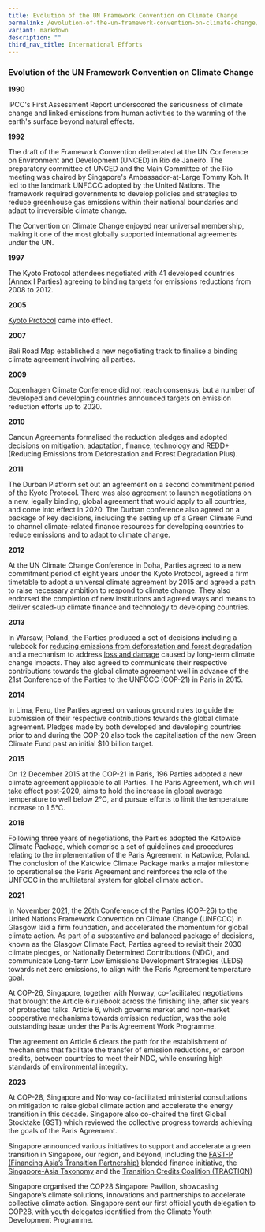 ```yaml
---
title: Evolution of the UN Framework Convention on Climate Change
permalink: /evolution-of-the-un-framework-convention-on-climate-change/
variant: markdown
description: ""
third_nav_title: International Efforts
---
```

### Evolution of the UN Framework Convention on Climate Change
**1990**

IPCC's First Assessment Report underscored the seriousness of climate
change and linked emissions from human activities to the warming of the
earth's surface beyond natural effects.

**1992**

The draft of the Framework Convention deliberated at the UN Conference
on Environment and Development (UNCED) in Rio de Janeiro. The preparatory
committee of UNCED and the Main Committee of the Rio meeting was chaired
by Singapore's Ambassador-at-Large Tommy Koh. It led to the landmark UNFCCC
adopted by the United Nations. The framework required governments to develop
policies and strategies to reduce greenhouse gas emissions within their
national boundaries and adapt to irreversible climate change.

The Convention on Climate Change enjoyed near universal membership, making
it one of the most globally supported international agreements under the
UN.

**1997**

The Kyoto Protocol attendees negotiated with 41 developed countries (Annex
I Parties) agreeing to binding targets for emissions reductions from 2008
to 2012.

**2005**

[Kyoto Protocol](https://unfccc.int/process-and-meetings/the-kyoto-protocol/what-is-the-kyoto-protocol/kyoto-protocol-targets-for-the-first-commitment-period) came into effect.

**2007**

Bali Road Map established a new negotiating track to finalise a binding
climate agreement involving all parties.

**2009**

Copenhagen Climate Conference did not reach consensus, but a number of
developed and developing countries announced targets on emission reduction
efforts up to 2020.

**2010**

Cancun Agreements formalised the reduction pledges and adopted decisions
on mitigation, adaptation, finance, technology and REDD+ (Reducing Emissions
from Deforestation and Forest Degradation Plus).

**2011**

The Durban Platform set out an agreement on a second commitment period
of the Kyoto Protocol. There was also agreement to launch negotiations
on a new, legally binding, global agreement that would apply to all countries,
and come into effect in 2020. The Durban conference also agreed on a package
of key decisions, including the setting up of a Green Climate Fund to channel
climate-related finance resources for developing countries to reduce emissions
and to adapt to climate change.

**2012**

At the UN Climate Change Conference in Doha, Parties agreed to a new commitment
period of eight years under the Kyoto Protocol, agreed a firm timetable
to adopt a universal climate agreement by 2015 and agreed a path to raise
necessary ambition to respond to climate change. They also endorsed the
completion of new institutions and agreed ways and means to deliver scaled-up
climate finance and technology to developing countries.

**2013**

In Warsaw, Poland, the Parties produced a set of decisions including a
rulebook for [reducing emissions from deforestation and forest degradation](https://redd.unfccc.int/) and
a mechanism to address [loss and damage](https://unfccc.int/topics/adaptation-and-resilience/workstreams/approaches-to-address-loss-and-damage-associated-with-climate-change-impacts-in-developing-countries) caused
by long-term climate change impacts. They also agreed to communicate their
respective contributions towards the global climate agreement well in advance
of the 21st Conference of the Parties to the UNFCCC (COP-21) in Paris in
2015.

**2014**

In Lima, Peru, the Parties agreed on various ground rules to guide the
submission of their respective contributions towards the global climate
agreement. Pledges made by both developed and developing countries prior
to and during the COP-20 also took the capitalisation of the new Green
Climate Fund past an initial $10 billion target.

**2015**

On 12 December 2015 at the COP-21 in Paris, 196 Parties adopted a new
climate agreement applicable to all Parties. The Paris Agreement, which
will take effect post-2020, aims to hold the increase in global average
temperature to well below 2°C, and pursue efforts to limit the temperature
increase to 1.5°C.

**2018**

Following three years of negotiations, the Parties adopted the Katowice
Climate Package, which comprise a set of guidelines and procedures relating
to the implementation of the Paris Agreement in Katowice, Poland. The conclusion
of the Katowice Climate Package marks a major milestone to operationalise
the Paris Agreement and reinforces the role of the UNFCCC in the multilateral
system for global climate action.

**2021**

In November 2021, the 26th Conference of the Parties (COP-26) to the United
Nations Framework Convention on Climate Change (UNFCCC) in Glasgow laid
a firm foundation, and accelerated the momentum for global climate action.
As part of a substantive and balanced package of decisions, known as the
Glasgow Climate Pact, Parties agreed to revisit their 2030 climate pledges,
or Nationally Determined Contributions (NDC), and communicate Long-term
Low Emissions Development Strategies (LEDS) towards net zero emissions,
to align with the Paris Agreement temperature goal.

At COP-26, Singapore, together with Norway, co-facilitated negotiations
that brought the Article 6 rulebook across the finishing line, after six
years of protracted talks. Article 6, which governs market and non-market
cooperative mechanisms towards emission reduction, was the sole outstanding
issue under the Paris Agreement Work Programme.

The agreement on Article 6 clears the path for the establishment of mechanisms
that facilitate the transfer of emission reductions, or carbon credits,
between countries to meet their NDC, while ensuring high standards of environmental
integrity.

**2023**

At COP-28, Singapore and Norway co-facilitated ministerial consultations
on mitigation to raise global climate action and accelerate the energy
transition in this decade. Singapore also co-chaired the first Global Stocktake
(GST) which reviewed the collective progress towards achieving the goals
of the Paris Agreement. 

Singapore announced various initiatives to support and accelerate a green
transition in Singapore, our region, and beyond, including the [FAST-P (Financing Asia’s Transition Partnership)](https://www.mas.gov.sg/news/speeches/2023/getting-transition-finance-right) blended
finance initiative, the [Singapore-Asia Taxonomy](https://www.mas.gov.sg/news/media-releases/2023/mas-launches-worlds-first-multi-sector-transition-taxonomy) and
the [Transition Credits Coalition (TRACTION)](https://www.mas.gov.sg/news/media-releases/2023/mas-launches-traction-and-announces-pilots-to-develop-transition-credits)

Singapore organised the COP28 Singapore Pavilion, showcasing Singapore’s climate solutions, innovations and partnerships to accelerate collective climate action. Singapore sent our first official youth delegation to COP28, with youth delegates identified from the Climate Youth Development Programme.